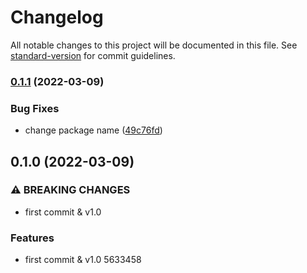 # Changelog

All notable changes to this project will be documented in this file. See [standard-version](https://github.com/conventional-changelog/standard-version) for commit guidelines.

### [0.1.1](https://github.com/irfancoder/vue-layout/compare/v0.1.0...v0.1.1) (2022-03-09)


### Bug Fixes

* change package name ([49c76fd](https://github.com/irfancoder/vue-layout/commit/49c76fd481a131d8a758f11dbca109ef53c85770))

## 0.1.0 (2022-03-09)


### ⚠ BREAKING CHANGES

* first commit & v1.0

### Features

* first commit & v1.0 5633458
